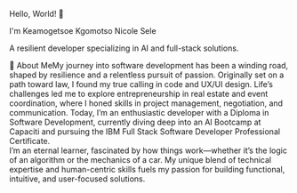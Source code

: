 Hello, World! 👋 

I'm Keamogetsoe Kgomotso Nicole Sele


A resilient developer specializing in AI and full-stack solutions.

🚀 About MeMy journey into software development has been a winding road, shaped by resilience and a relentless pursuit of passion. Originally set on a path toward law, I found my true calling in code and UX/UI design. Life’s challenges led me to explore entrepreneurship in real estate and event coordination, where I honed skills in project management, negotiation, and communication. Today, I’m an enthusiastic developer with a Diploma in Software Development, currently diving deep into an AI Bootcamp at Capaciti and pursuing the IBM Full Stack Software Developer Professional Certificate.  
I’m an eternal learner, fascinated by how things work—whether it’s the logic of an algorithm or the mechanics of a car. My unique blend of technical expertise and human-centric skills fuels my passion for building functional, intuitive, and user-focused solutions.
